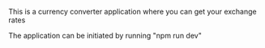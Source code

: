 This is a currency converter application where you can get your exchange rates 

The application can be initiated by running "npm run dev"